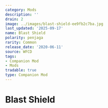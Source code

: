 ```yaml
---
category: Mods
description: ''
drain: 2
image: ../images/blast-shield-ee9fb2c7ba.jpg
last_updated: '2025-09-17'
name: Blast Shield
polarity: penjaga
rarity: Common
release_date: '2020-06-11'
source: WFCD
tags:
- Companion Mod
- Mods
tradable: true
type: Companion Mod
---
```


# Blast Shield

